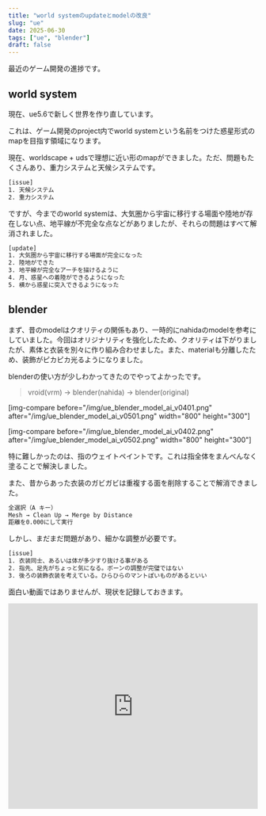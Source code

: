 ```yaml
---
title: "world systemのupdateとmodelの改良"
slug: "ue"
date: 2025-06-30
tags: ["ue", "blender"]
draft: false
---
```


最近のゲーム開発の進捗です。

## world system

現在、ue5.6で新しく世界を作り直しています。

これは、ゲーム開発のproject内でworld systemという名前をつけた惑星形式のmapを目指す領域になります。

現在、worldscape + udsで理想に近い形のmapができました。ただ、問題もたくさんあり、重力システムと天候システムです。

```sh
[issue]
1. 天候システム
2. 重力システム
```

ですが、今までのworld systemは、大気圏から宇宙に移行する場面や陸地が存在しない点、地平線が不完全な点などがありましたが、それらの問題はすべて解消されました。

```sh
[update]
1. 大気圏から宇宙に移行する場面が完全になった
2. 陸地ができた
3. 地平線が完全なアーチを描けるように
4. 月、惑星への着陸ができるようになった
5. 横から惑星に突入できるようになった
```

## blender

まず、昔のmodelはクオリティの関係もあり、一時的にnahidaのmodelを参考にしていました。今回はオリジナリティを強化したため、クオリティは下がりましたが、素体と衣装を別々に作り組み合わせました。また、materialも分離したため、装飾がピカピカ光るようになりました。

blenderの使い方が少しわかってきたのでやってよかったです。

> vroid(vrm) -> blender(nahida) -> blender(original)

[img-compare before="/img/ue_blender_model_ai_v0401.png" after="/img/ue_blender_model_ai_v0501.png" width="800" height="300"]

[img-compare before="/img/ue_blender_model_ai_v0402.png" after="/img/ue_blender_model_ai_v0502.png" width="800" height="300"]

特に難しかったのは、指のウェイトペイントです。これは指全体をまんべんなく塗ることで解決しました。

また、昔からあった衣装のガビガビは重複する面を削除することで解消できました。

```md
全選択（A キー）
Mesh → Clean Up → Merge by Distance
距離を0.000にして実行
```

しかし、まだまだ問題があり、細かな調整が必要です。

```sh
[issue]
1. 衣装同士、あるいは体が多少すり抜ける事がある
2. 指先、足先がちょっと気になる。ボーンの調整が完璧ではない
3. 後ろの装飾衣装を考えている。ひらひらのマントぽいものがあるといい
```

面白い動画ではありませんが、現状を記録しておきます。

<iframe width="100%" height="415" src="https://www.youtube.com/embed/K0solfQAQTQ?si=B6qD-WUODTUpWZ0y" title="YouTube video player" frameborder="0" allow="accelerometer; autoplay; clipboard-write; encrypted-media; gyroscope; picture-in-picture; web-share" referrerpolicy="strict-origin-when-cross-origin" allowfullscreen></iframe>
